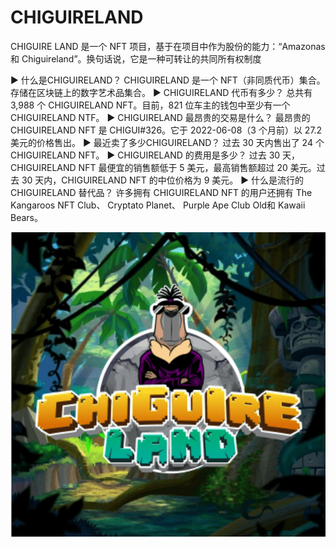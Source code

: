 # CHIGUIRELAND

CHIGUIRE LAND 是一个 NFT 项目，基于在项目中作为股份的能力：“Amazonas 和 Chiguireland”。换句话说，它是一种可转让的共同所有权制度

▶ 什么是CHIGUIRELAND？
CHIGUIRELAND 是一个 NFT（非同质代币）集合。存储在区块链上的数字艺术品集合。
▶ CHIGUIRELAND 代币有多少？
总共有 3,988 个 CHIGUIRELAND NFT。目前，821 位车主的钱包中至少有一个 CHIGUIRELAND NTF。
▶ CHIGUIRELAND 最昂贵的交易是什么？
最昂贵的 CHIGUIRELAND NFT 是 CHIGUI#326。它于 2022-06-08（3 个月前）以 27.2 美元的价格售出。
▶ 最近卖了多少CHIGUIRELAND？
过去 30 天内售出了 24 个 CHIGUIRELAND NFT。
▶ CHIGUIRELAND 的费用是多少？
过去 30 天，CHIGUIRELAND NFT 最便宜的销售额低于 5 美元，最高销售额超过 20 美元。过去 30 天内，CHIGUIRELAND NFT 的中位价格为 9 美元。
▶ 什么是流行的 CHIGUIRELAND 替代品？
许多拥有 CHIGUIRELAND NFT 的用户还拥有 The Kangaroos NFT Club、 Cryptato Planet、 Purple Ape Club Old和 Kawaii Bears。

![nft](01.png)
